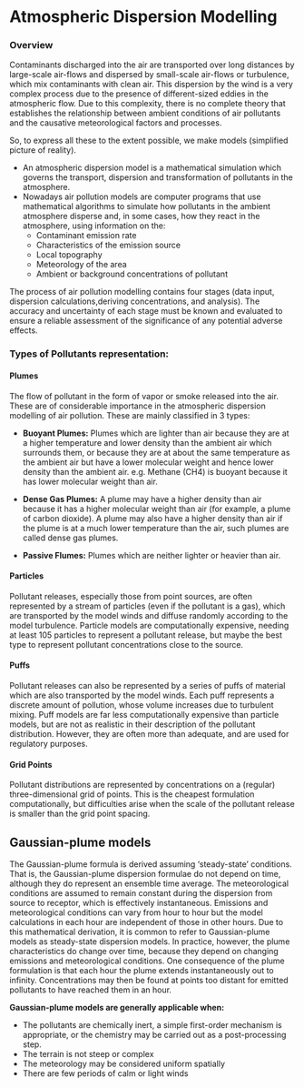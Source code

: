 # Atmospheric Dispersion Modelling

### Overview
Contaminants discharged into the air are transported over long distances by large-scale air-flows and dispersed by small-scale air-flows or turbulence, which mix contaminants with clean air. This dispersion by the wind is a very complex process due to the presence of different-sized eddies in the atmospheric flow. Due to this complexity, there is no complete theory that establishes the relationship between ambient conditions of air pollutants and the causative
meteorological factors and processes.

So, to express all these to the extent possible, we make models (simplified picture of reality).
* An atmospheric dispersion model is a mathematical simulation which governs the transport, dispersion and transformation of pollutants in the atmosphere.
* Nowadays air pollution models are computer programs that use mathematical algorithms to simulate how pollutants in the ambient atmosphere disperse and, in some cases, how they react in the atmosphere, using information on the:
    * Contaminant emission rate
    * Characteristics of the emission source
    * Local topography
    * Meteorology of the area
    * Ambient or background concentrations of pollutant

The process of air pollution modelling contains four stages (data input, dispersion calculations,deriving concentrations, and analysis). The accuracy and uncertainty of each stage must be
known and evaluated to ensure a reliable assessment of the significance of any potential
adverse effects.

### Types of Pollutants representation:
#### Plumes
The flow of pollutant in the form of vapor or smoke released into the air. These
are of considerable importance in the atmospheric dispersion modelling of air pollution.
These are mainly classified in 3 types:
* **Buoyant Plumes:** Plumes which are lighter than air because they are at a higher temperature and lower density than the ambient air which surrounds them, or because they are at about the same temperature as the ambient air but have a lower molecular weight and hence lower density than the ambient air. e.g. Methane (CH4) is buoyant because it has lower molecular weight than air.

* **Dense Gas Plumes:** A plume may have a higher density than air because it has a higher molecular weight than air (for example, a plume of carbon dioxide). A plume may also have a higher density than air if the plume is at a much lower temperature than the air, such plumes are called dense gas plumes.

* **Passive Flumes:** Plumes which are neither lighter or heavier than air.

#### Particles
Pollutant releases, especially those from point sources, are often represented
by a stream of particles (even if the pollutant is a gas), which are transported by the
model winds and diffuse randomly according to the model turbulence. Particle models
are computationally expensive, needing at least 105 particles to represent a pollutant
release, but maybe the best type to represent pollutant concentrations close to the
source.

#### Puffs
Pollutant releases can also be represented by a series of puffs of material which
are also transported by the model winds. Each puff represents a discrete amount of
pollution, whose volume increases due to turbulent mixing. Puff models are far less
computationally expensive than particle models, but are not as realistic in their
description of the pollutant distribution. However, they are often more than adequate,
and are used for regulatory purposes.

#### Grid Points
Pollutant distributions are represented by concentrations on a (regular)
three-dimensional grid of points. This is the cheapest formulation computationally, but
difficulties arise when the scale of the pollutant release is smaller than the grid point
spacing.

## Gaussian-plume models
The Gaussian-plume formula is derived assuming ‘steady-state’
conditions. That is, the Gaussian-plume dispersion formulae do not depend on time, although
they do represent an ensemble time average. The meteorological conditions are assumed to
remain constant during the dispersion from source to receptor, which is effectively
instantaneous. Emissions and meteorological conditions can vary from hour to hour but the
model calculations in each hour are independent of those in other hours. Due to this
mathematical derivation, it is common to refer to Gaussian-plume models as steady-state
dispersion models. In practice, however, the plume characteristics do change over time,
because they depend on changing emissions and meteorological conditions. One consequence
of the plume formulation is that each hour the plume extends instantaneously out to infinity.
Concentrations may then be found at points too distant for emitted pollutants to have reached
them in an hour.

**Gaussian-plume models are generally applicable when:**
- The pollutants are chemically inert, a simple first-order mechanism is appropriate, or the chemistry may be carried out as a post-processing step.
- The terrain is not steep or complex
- The meteorology may be considered uniform spatially
- There are few periods of calm or light winds
